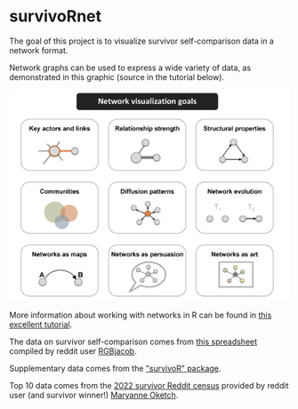 # survivoRnet

The goal of this project is to visualize survivor self-comparison data in a network format.

Network graphs can be used to express a wide variety of data, as demonstrated in this graphic (source in the tutorial below).

![](./whatNetworksDo.png)

More information about working with networks in R can be found in [this excellent tutorial](https://kateto.net/network-visualization).

The data on survivor self-comparison comes from [this spreadsheet](https://docs.google.com/spreadsheets/d/1jB_mWyvA3oc5sPtNjHBb-MFPiWbcvEp8O47bZikxa_Y/edit#gid=0) compiled by reddit user [RGBjacob](https://www.reddit.com/user/RGBJacob/). 

Supplementary data comes from the ["survivoR" package](https://github.com/doehm/survivoR).

Top 10 data comes from the [2022 survivor Reddit census](https://docs.google.com/spreadsheets/d/1uDTM3mjdqMXZ1XyE4us--IWROvtCKLOB/edit#gid=1279512292) provided by reddit user (and survivor winner!) [Maryanne Oketch](https://www.reddit.com/user/maydukamo/).
